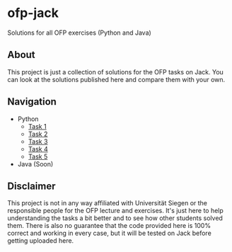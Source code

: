 # ofp-jack

Solutions for all OFP exercises (Python and Java)

## About

This project is just a collection of solutions for the OFP tasks on Jack. You can look at the solutions published here
and compare them with your own.

## Navigation

- Python
    - [Task 1](./Python/Task1/)
    - [Task 2](./Python/Task2/)
    - [Task 3](./Python/Task3/)
    - [Task 4](./Python/Task4/)
    - [Task 5](./Python/Task5/)
- Java (Soon)

## Disclaimer

This project is not in any way affiliated with Universität Siegen or the responsible people for the OFP lecture and
exercises.
It's just here to help understanding the tasks a bit better and to see how other students solved them.
There is also no guarantee that the code provided here is 100% correct and working in every case, but it will be tested
on Jack before getting uploaded here.